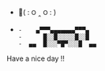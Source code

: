 - 👋( : ౦ ‸ ౦ : )
- 
      -    ▄▀▀▀▄▄▄▄▄▄▄▀▀▀▄
      -      █░░█░░░░░█░░█
      -  ▄▄  █░░░▀█▀░░░█  ▄▄ 


Have a nice day !!
